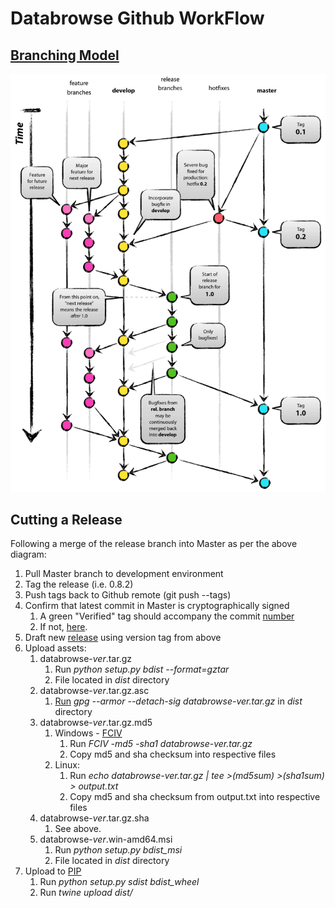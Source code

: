 # Databrowse Github WorkFlow

## [Branching Model](https://nvie.com/posts/a-successful-git-branching-model/)
![Git Branching Model](git-model@2x.png "Git Branching Model")

## Cutting a Release
Following a merge of the release branch into Master as per the above diagram:

1. Pull Master branch to development environment
2. Tag the release (i.e. 0.8.2)
3. Push tags back to Github remote (git push --tags)
4. Confirm that latest commit in Master is cryptographically signed
    1. A green "Verified" tag should accompany the commit [number](https://github.com/limatix/databrowse/commits/master) 
    2. If not, [here](https://help.github.com/articles/signing-commits-using-gpg/).
5. Draft new [release](https://github.com/limatix/databrowse/releases) using version tag from above
6. Upload assets:
    1. databrowse-*ver*.tar.gz
        1. Run *python setup.py bdist --format=gztar*
        2. File located in *dist* directory
    2. databrowse-*ver*.tar.gz.asc
        1. [Run](https://www.gnupg.org/) *gpg --armor --detach-sig databrowse-*ver*.tar.gz* in *dist* directory
    3. databrowse-*ver*.tar.gz.md5
        1. Windows - [FCIV](https://support.microsoft.com/en-us/help/889768/how-to-compute-the-md5-or-sha-1-cryptographic-hash-values-for-a-file)
            1. Run *FCIV -md5 -sha1 databrowse-*ver*.tar.gz*
            2. Copy md5 and sha checksum into respective files
        2. Linux:
            1. Run *echo databrowse-*ver*.tar.gz | tee >(md5sum) >(sha1sum) > output.txt*
            2. Copy md5 and sha checksum from output.txt into respective files
    4. databrowse-*ver*.tar.gz.sha
        1. See above.
    5. databrowse-*ver*.win-amd64.msi
        1. Run *python setup.py bdist_msi*
        2. File located in *dist* directory
7. Upload to [PIP](https://packaging.python.org/tutorials/packaging-projects/)
    1. Run *python setup.py sdist bdist_wheel*
    2. Run *twine upload dist/*